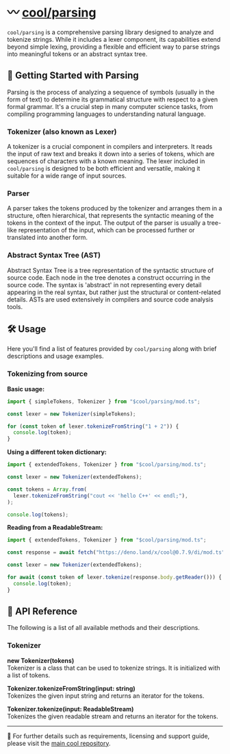 # 〰️ [cool/parsing](./)

`cool/parsing` is a comprehensive parsing library designed to analyze and
tokenize strings. While it includes a lexer component, its capabilities extend
beyond simple lexing, providing a flexible and efficient way to parse strings
into meaningful tokens or an abstract syntax tree.

## 🚀 Getting Started with Parsing

Parsing is the process of analyzing a sequence of symbols (usually in the form
of text) to determine its grammatical structure with respect to a given formal
grammar. It's a crucial step in many computer science tasks, from compiling
programming languages to understanding natural language.

### Tokenizer (also known as Lexer)

A tokenizer is a crucial component in compilers and interpreters. It reads the
input of raw text and breaks it down into a series of tokens, which are
sequences of characters with a known meaning. The lexer included in
`cool/parsing` is designed to be both efficient and versatile, making it
suitable for a wide range of input sources.

### Parser

A parser takes the tokens produced by the tokenizer and arranges them in a
structure, often hierarchical, that represents the syntactic meaning of the
tokens in the context of the input. The output of the parser is usually a
tree-like representation of the input, which can be processed further or
translated into another form.

### Abstract Syntax Tree (AST)

Abstract Syntax Tree is a tree representation of the syntactic structure of
source code. Each node in the tree denotes a construct occurring in the source
code. The syntax is 'abstract' in not representing every detail appearing in the
real syntax, but rather just the structural or content-related details. ASTs are
used extensively in compilers and source code analysis tools.

## 🛠 Usage

Here you'll find a list of features provided by `cool/parsing` along with brief
descriptions and usage examples.

### Tokenizing from source

**Basic usage:**

```js
import { simpleTokens, Tokenizer } from "$cool/parsing/mod.ts";

const lexer = new Tokenizer(simpleTokens);

for (const token of lexer.tokenizeFromString("1 + 2")) {
  console.log(token);
}
```

**Using a different token dictionary:**

```js
import { extendedTokens, Tokenizer } from "$cool/parsing/mod.ts";

const lexer = new Tokenizer(extendedTokens);

const tokens = Array.from(
  lexer.tokenizeFromString("cout << 'hello C++' << endl;"),
);

console.log(tokens);
```

**Reading from a ReadableStream:**

```js
import { extendedTokens, Tokenizer } from "$cool/parsing/mod.ts";

const response = await fetch("https://deno.land/x/cool@0.7.9/di/mod.ts");

const lexer = new Tokenizer(extendedTokens);

for await (const token of lexer.tokenize(response.body.getReader())) {
  console.log(token);
}
```

## 📕 API Reference

The following is a list of all available methods and their descriptions.

### Tokenizer

**new Tokenizer(tokens)**\
Tokenizer is a class that can be used to tokenize strings. It is initialized
with a list of tokens.

**Tokenizer.tokenizeFromString(input: string)**\
Tokenizes the given input string and returns an iterator for the tokens.

**Tokenizer.tokenize(input: ReadableStream)**\
Tokenizes the given readable stream and returns an iterator for the tokens.

---

🔗 For further details such as requirements, licensing and support guide, please
visit the [main cool repository](https://github.com/eser/cool).

